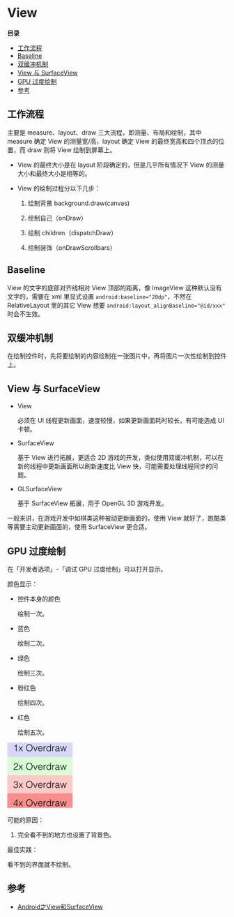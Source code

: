 # View

**目录**

<!-- vim-markdown-toc GFM -->

* [工作流程](#工作流程)
* [Baseline](#baseline)
* [双缓冲机制](#双缓冲机制)
* [View 与 SurfaceView](#view-与-surfaceview)
* [GPU 过度绘制](#gpu-过度绘制)
* [参考](#参考)

<!-- vim-markdown-toc -->

## 工作流程

主要是 measure、layout、draw 三大流程，即测量、布局和绘制，其中 measure 确定 View 的测量宽/高，layout 确定 View 的最终宽高和四个顶点的位置，而 draw 则将 View 绘制到屏幕上。

* View 的最终大小是在 layout 阶段确定的，但是几乎所有情况下 View 的测量大小和最终大小是相等的。

* View 的绘制过程分以下几步：

    1. 绘制背景 background.draw(canvas)

    2. 绘制自己（onDraw）

    3. 绘制 children（dispatchDraw）

    4. 绘制装饰（onDrawScrollbars）

## Baseline

View 的文字的底部对齐线相对 View 顶部的距离，像 ImageView 这种默认没有文字的，需要在 xml 里显式设置 `android:baseline="20dp"`，不然在 RelativeLayout 里的其它 View 想要 `android:layout_alignBaseline="@id/xxx"` 时会不生效。

## 双缓冲机制

在绘制控件时，先将要绘制的内容绘制在一张图片中，再将图片一次性绘制到控件上。

## View 与 SurfaceView

* View

    必须在 UI 线程更新画面，速度较慢，如果更新画面耗时较长，有可能造成 UI 卡顿。

* SurfaceView

    基于 View 进行拓展，更适合 2D 游戏的开发，类似使用双缓冲机制，可以在新的线程中更新画面所以刷新速度比 View 快，可能需要处理线程同步的问题。

* GLSurfaceView

    基于 SurfaceView 拓展，用于 OpenGL 3D 游戏开发。

一般来讲，在游戏开发中如棋类这种被动更新画面的，使用 View 就好了，跑酷类等需要主动更新画面的，使用 SurfaceView 更合适。

## GPU 过度绘制

在「开发者选项」-「调试 GPU 过度绘制」可以打开显示。

颜色显示：

* 控件本身的颜色

    绘制一次。

* 蓝色

    绘制二次。

* 绿色

    绘制三次。

* 粉红色

    绘制四次。

* 红色

    绘制五次。

![overdraw](assets/overdraw.png)

可能的原因：

1. 完全看不到的地方也设置了背景色。

最佳实践：

看不到的界面就不绘制。

## 参考

* [Android之View和SurfaceView](http://www.cnblogs.com/devinzhang/archive/2012/01/20/2328002.html)
